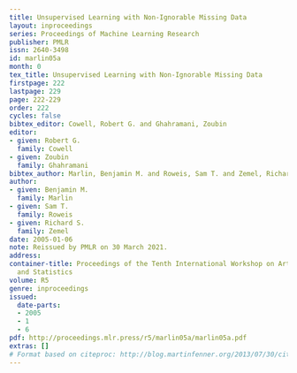 ```yaml
---
title: Unsupervised Learning with Non-Ignorable Missing Data
layout: inproceedings
series: Proceedings of Machine Learning Research
publisher: PMLR
issn: 2640-3498
id: marlin05a
month: 0
tex_title: Unsupervised Learning with Non-Ignorable Missing Data
firstpage: 222
lastpage: 229
page: 222-229
order: 222
cycles: false
bibtex_editor: Cowell, Robert G. and Ghahramani, Zoubin
editor:
- given: Robert G.
  family: Cowell
- given: Zoubin
  family: Ghahramani
bibtex_author: Marlin, Benjamin M. and Roweis, Sam T. and Zemel, Richard S.
author:
- given: Benjamin M.
  family: Marlin
- given: Sam T.
  family: Roweis
- given: Richard S.
  family: Zemel
date: 2005-01-06
note: Reissued by PMLR on 30 March 2021.
address:
container-title: Proceedings of the Tenth International Workshop on Artificial Intelligence
  and Statistics
volume: R5
genre: inproceedings
issued:
  date-parts:
  - 2005
  - 1
  - 6
pdf: http://proceedings.mlr.press/r5/marlin05a/marlin05a.pdf
extras: []
# Format based on citeproc: http://blog.martinfenner.org/2013/07/30/citeproc-yaml-for-bibliographies/
---
```


